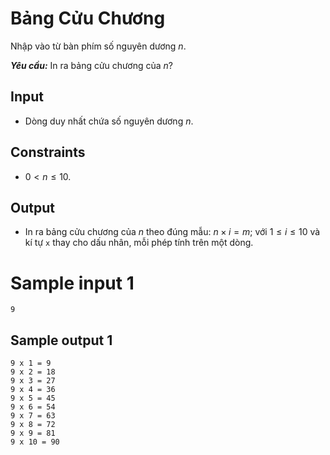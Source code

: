 # Bảng Cửu Chương

Nhập vào từ bàn phím số nguyên dương $n$.

***Yêu cầu:*** In ra bảng cửu chương của $n?$

## Input

- Dòng duy nhất chứa số nguyên dương $n$.

## Constraints

- $0 < n \le 10$.

## Output

- In ra bảng cửu chương của $n$ theo đúng mẫu: $n \times i = m;$ với $1 \le i \le 10$ và kí tự `x` thay cho dấu nhân, mỗi phép tính trên một dòng.

# Sample input 1

```
9
```

## Sample output 1

```
9 x 1 = 9
9 x 2 = 18
9 x 3 = 27
9 x 4 = 36
9 x 5 = 45
9 x 6 = 54
9 x 7 = 63
9 x 8 = 72
9 x 9 = 81
9 x 10 = 90
```